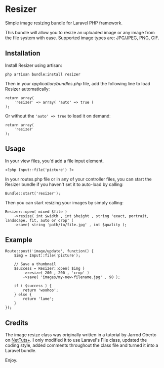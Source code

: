 # Resizer

Simple image resizing bundle for Laravel PHP framework.

This bundle will allow you to resize an uploaded image or any image from the file system with ease. Supported image types are: JPG/JPEG, PNG, GIF.

## Installation

Install Resizer using artisan:

    php artisan bundle:install resizer

Then in your *application/bundles.php* file, add the following line to load Resizer automatically:

    return array(
        'resizer' => array( 'auto' => true )
    );

Or without the `'auto' => true` to load it on demand:

    return array(
        'resizer'
    );

## Usage

In your view files, you'd add a file input element.

    <?php Input::file('picture') ?>

In your routes.php file or in any of your controller files, you can start the Resizer bundle if you haven't set it to auto-load by calling:

    Bundle::start('resizer');

Then you can start resizing your images by simply calling:

    Resizer::open( mixed $file )
        ->resize( int $width , int $height , string 'exact, portrait, landscape, fit, auto or crop' )
        ->save( string 'path/to/file.jpg' , int $quality );

## Example

    Route::post('image/update', function() {
        $img = Input::file('picture');
        
        // Save a thumbnail
        $success = Resizer::open( $img )
            ->resize( 200 , 200 , 'crop' )
            ->save( 'images/my-new-filename.jpg' , 90 );
        
        if ( $success ) {
            return 'woohoo';
        } else {
            return 'lame';
        }
    });

## Credits

The image resize class was originally written in a tutorial by Jarrod Oberto on [NetTuts+](http://net.tutsplus.com/tutorials/php/image-resizing-made-easy-with-php/). I only modified it to use Laravel's File class, updated the coding style, added comments throughout the class file and turned it into a Laravel bundle.

Enjoy.